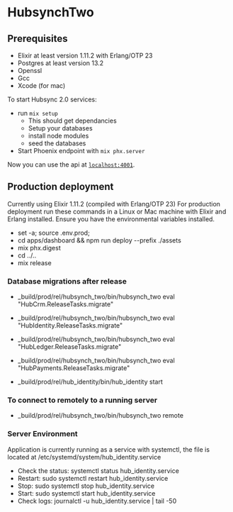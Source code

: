 # HubsynchTwo


## Prerequisites
* Elixir at least version 1.11.2 with Erlang/OTP 23
* Postgres at least version 13.2
* Openssl
* Gcc
* Xcode (for mac) 

To start Hubsync 2.0 services:

  * run `mix setup`
    * This should get dependancies
    * Setup your databases
    * install node modules
    * seed the databases
  * Start Phoenix endpoint with `mix phx.server`

Now you can use the api at [`localhost:4001`](http://localhost:4001).

## Production deployment
Currently using Elixir 1.11.2 (compiled with Erlang/OTP 23)
For production deployment run these commands in a Linux or Mac machine with Elixir and Erlang installed.
Ensure you have the environmental variables installed.

- set -a; source .env.prod;
- cd apps/dashboard && npm run deploy --prefix ./assets
- mix phx.digest
- cd ../..
- mix release

### Database migrations after release
-  _build/prod/rel/hubsynch_two/bin/hubsynch_two eval "HubCrm.ReleaseTasks.migrate"
-  _build/prod/rel/hubsynch_two/bin/hubsynch_two eval "HubIdentity.ReleaseTasks.migrate"
-  _build/prod/rel/hubsynch_two/bin/hubsynch_two eval "HubLedger.ReleaseTasks.migrate"
-  _build/prod/rel/hubsynch_two/bin/hubsynch_two eval "HubPayments.ReleaseTasks.migrate"

- _build/prod/rel/hub_identity/bin/hub_identity start
### To connect to remotely to a running server
- _build/prod/rel/hubsynch_two/bin/hubsynch_two remote

### Server Environment
Application is currently running as a service with systemctl, the file is located at /etc/systemd/system/hub_identity.service
- Check the status: systemctl status hub_identity.service
- Restart: sudo systemctl restart hub_identity.service
- Stop: sudo systemctl stop hub_identity.service
- Start: sudo systemctl start hub_identity.service
- Check logs: journalctl -u hub_identity.service | tail -50
